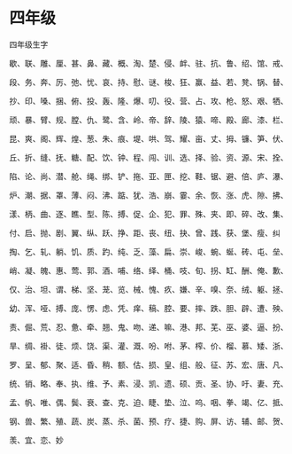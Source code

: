 # 四年级


四年级生字

歇、联、雕、厘、甚、鼻、藏、概、淘、楚、侵、衅、驻、抗、鲁、绍、馆、戒、

段、务、奔、厉、弛、忧、哀、持、慰、谜、梭、狂、赢、益、若、凳、锅、替、

抄、印、嗓、捆、俯、投、轰、隆、爆、叨、役、营、占、攻、枪、怒、艰、牺、

顽、暴、臂、规、膛、仇、鹭、含、岭、帝、辞、陵、猿、啼、殿、廊、漆、栏、

昆、爽、阁、辉、煌、葱、朱、痕、堤、哄、驾、耀、亩、丈、拇、镰、笋、伏、

丘、折、缝、抚、糖、配、饮、钟、程、闯、训、选、择、验、资、源、宋、拴、

陷、论、尚、潜、舱、绳、绑、铲、拖、亚、匣、挖、鞋、锯、避、倍、庐、瀑、

炉、潮、据、罩、薄、闷、沸、踮、犹、浩、崩、霎、余、恢、涨、虎、隙、拂、

漾、柄、曲、逐、瞧、型、陈、搏、促、企、犯、罪、殊、夹、即、碎、改、集、

付、启、抛、剧、翼、纵、跃、挣、距、丧、纽、抉、曾、践、获、堡、瘦、纠

掏、乞、轧、躺、饥、质、趵、纯、乏、藻、扁、崇、峻、蜿、蜒、砖、屯、垒、

峭、凝、魄、惠、莺、郭、酒、哺、络、绎、桶、吱、旬、拐、缸、酬、俺、歉、

仅、治、坦、谓、梯、坚、茏、览、械、愧、疚、嫌、辛、嗅、奈、绒、躯、拯、

幼、浑、哑、搏、庞、愣、虑、凭、痒、稿、腔、要、摔、跌、胆、辟、遭、殃、

责、倔、荒、忍、惫、牵、翘、鬼、吻、递、嘛、港、邦、芜、巫、婆、逼、扮、

旱、绸、褂、徒、烦、饶、渠、灌、溉、吩、咐、茅、榨、价、榴、慕、矮、浙、

罗、呈、郁、聚、适、昏、稍、额、估、损、皇、组、般、征、苏、宏、唐、凡、

统、销、略、奉、执、维、予、素、浸、凯、遗、硕、贡、圣、协、吁、妻、充、

孟、帆、唯、偶、鬓、衰、查、克、迫、睫、垫、泣、呜、咽、拳、竭、亿、抵、

钢、兽、繁、殖、蔬、炭、蒸、杀、菌、预、疗、捷、购、屏、访、辅、邮、贺、

羡、宜、恋、妙

